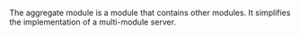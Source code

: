 The aggregate module is a module that contains other modules. It simplifies the implementation of a multi-module server. 

